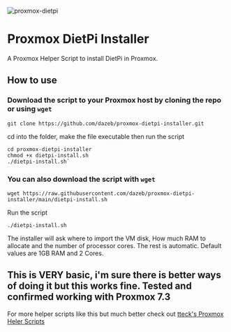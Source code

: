 
![proxmox-dietpi](https://user-images.githubusercontent.com/67932890/213890139-61bd9c23-4ed2-49f2-a627-0b303d0a4f8f.png)

# Proxmox DietPi Installer

A Proxmox Helper Script to install DietPi in Proxmox.

## How to use

### Download the script to your Proxmox host by cloning the repo or using `wget`

`git clone https://github.com/dazeb/proxmox-dietpi-installer.git`

cd into the folder, make the file executable then run the script
```
cd proxmox-dietpi-installer
chmod +x dietpi-install.sh
./dietpi-install.sh`
```
### You can also download the script with `wget`
```
wget https://raw.githubusercontent.com/dazeb/proxmox-dietpi-installer/main/dietpi-install.sh
```
Run the script
```
./dietpi-install.sh
```

The installer will ask where to import the VM disk, How much RAM to allocate and the number of processor cores. The rest is automatic.
Default values are 1GB RAM and 2 Cores.

## This is VERY basic, i'm sure there is better ways of doing it but this works fine. Tested and confirmed working with Proxmox 7.3

For more helper scripts like this but much better check out [tteck's Proxmox Heler Scripts](https://tteck.github.io/Proxmox/)
